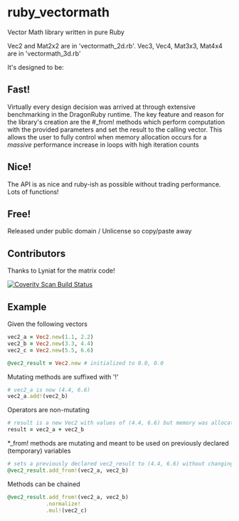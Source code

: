 # ruby_vectormath

Vector Math library written in pure Ruby

Vec2 and Mat2x2 are in 'vectormath_2d.rb'.  Vec3, Vec4, Mat3x3, Mat4x4 are in 'vectormath_3d.rb'

It's designed to be:

## Fast!
Virtually every design decision was arrived at through extensive benchmarking in the DragonRuby runtime.
The key feature and reason for the library's creation are the #_from! methods which perform computation with the provided parameters and set the result to the calling vector.
This allows the user to fully control when memory allocation occurs for a *massive* performance increase in loops with high iteration counts

## Nice!
The API is as nice and ruby-ish as possible without trading performance.  Lots of functions!

## Free!
Released under public domain / Unlicense so copy/paste away

## Contributors
Thanks to Lyniat for the matrix code!

[![Coverity Scan Build Status](https://scan.coverity.com/projects/24654/badge.svg)](https://scan.coverity.com/projects/xenobrain-ruby_vectormath)

## Example

Given the following vectors
```ruby
vec2_a = Vec2.new(1.1, 2.2)
vec2_b = Vec2.new(3.3, 4.4)
vec2_c = Vec2.new(5.5, 6.6)

@vec2_result = Vec2.new # initialized to 0.0, 0.0
```

Mutating methods are suffixed with '!'
```ruby
# vec2_a is now (4.4, 6.6)
vec2_a.add!(vec2_b)
```

Operators are non-mutating
```ruby
# result is a new Vec2 with values of (4.4, 6.6) but memory was allocated for for the copy, which is slow
result = vec2_a + vec2_b
```

*_from! methods are mutating and meant to be used on previously declared (temporary) variables
```ruby
# sets a previously declared vec2_result to (4.4, 6.6) without changing vec2_a or vec2_b.  Much faster!
@vec2_result.add_from!(vec2_a, vec2_b)
```

Methods can be chained
```ruby
@vec2_result.add_from!(vec2_a, vec2_b)
            .normalize!
            .mul!(vec2_c)
```
